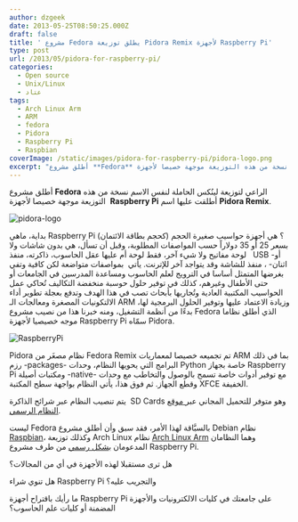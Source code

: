 ```yaml
---
author: dzgeek
date: 2013-05-25T08:50:25.000Z
draft: false
title: ' مشروع Fedora يطلق توزيعة Pidora Remix ﻷجهزة Raspberry Pi'
type: post
url: /2013/05/pidora-for-raspberry-pi/
categories:
  - Open source
  - Unix/Linux
  - عتاد
tags:
  - Arch Linux Arm
  - ARM
  - fedora
  - Pidora
  - Raspberry Pi
  - Raspbian
coverImage: /static/images/pidora-for-raspberry-pi/pidora-logo.png
excerpt: "أطلق مشروع **Fedora** الراعي لتوزيعة لينُكس الحاملة لنفس الاسم نسخة من هذه التوزيعة موجهة خصيصا لأجهزة\_\_**Raspberry Pi** أطلقت عليها اسم\_**Pidora Remix**.\n\n![pidora-logo](/static/images/pidora-for-raspberry-pi/pidora-logo.png)\n\nبداية، ماهي\_Raspberry Pi ؟ هي أجهزة حواسيب صغيرة الحجم (كحجم بطاقة الائتمان) بسعر 25 أو 35 دولاراً حسب المواصفات المطلوبة،"
---
```

أطلق مشروع **Fedora** الراعي لتوزيعة لينُكس الحاملة لنفس الاسم نسخة من هذه التوزيعة موجهة خصيصا لأجهزة  **Raspberry Pi** أطلقت عليها اسم **Pidora Remix**.

![pidora-logo](/static/images/pidora-for-raspberry-pi/pidora-logo.png)

بداية، ماهي Raspberry Pi ؟ هي أجهزة حواسيب صغيرة الحجم (كحجم بطاقة الائتمان) بسعر 25 أو 35 دولاراً حسب المواصفات المطلوبة، وقبل أن تسأل، هي بدون شاشات ولا   لوحة مفاتيح ولا شيء آخر، فقط لوحة أم عليها عقل الحاسوب، ذاكرته، منفذ USB -أو اثنان- ، منفذ للشاشة وقد يتواجد آخر للإترنت. يأتي  بمواصفات متواضعة لكن كافية وتفي بغرضها المتمثل أساسا في الترويج لعلم الحاسوب ومساعدة المدرسين في الجامعات أو حتى الأطفال وغيرهم، كذلك في توفير حلول حوسبة منخفضة التكاليف تُحاكي عمل الحواسيب المكتبية العادية وتُجاريها بأبحاث تصب في هذا الهدف وتدفع بعجلة تطوير أداء الالتكونيات المصغرة ومعالجات الـ ARM وزيادة الاعتماد عليها وتوفير الحلول البرمجية لها، بدءًا من أنظمة التشغيل، ومنه خبرنا هذا من نصيب مشروع Fedora الذي أطلق نظاما موجه خصيصيا لأجهزة Raspberry Pi سمّاه Pidora.

![RaspberryPi](/static/images/pidora-for-raspberry-pi/RaspberryPi.jpg)

Pidora نظام مصغَر من Fedora Remix تم تجميعه خصيصا لمعماريات ARM بما في ذلك رزم -packages- البرامج التي يحويها النظام، وحدات Python خاصة بجهاز Raspberry Pi ومكتبات أصيلة -native- مع توفير أدوات خاصة تسمح بالوصول والتخاطب مع وحدات وقطع الجهاز. ثم فوق هذا، يأتي النظام بواجهة سطح المكتبة XFCE الخفيفة.

يتم تنصيب النظام عبر شرائح الذاكرة  SD Cards وهو متوفر للتحميل المجاني عبر[ موقع النظام الرسمي](http://www.pidora.ca/).

ليست Fedora بالسبَّاقة لهذا الأمر، فقد سبق وأن أطلق مشروع Debian نظام [Raspbian](http://www.raspbian.org/)، وكذلك توزيعة Arch Linux نظام [Arch Linux Arm](http://archlinuxarm.org/) وهما النظامان المدعومان [بشكل رسمي](http://www.raspberrypi.org/downloads) من طرف مشروع Raspberry Pi.

هل ترى مستقبلا لهذه الأجهزة في أي من المجالات؟

هل تنوي شراء Raspberry Pi والتجريب عليه؟

ما رأيك باقتراح أجهزة Raspberry Pi على جامعتك في كليات الالكترونيات والأجهزة المضمنة أو كليات علم الحاسوب؟
